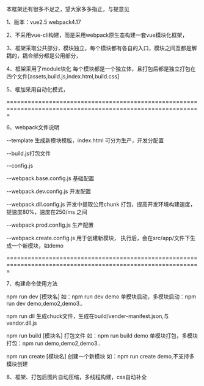 本框架还有很多不足之，望大家多多指正，与提意见

1、版本：vue2.5   webpack4.17

2、不采用vue-cli构建，而是采用webpack原生态构建一套vue模块化框架，

3、框架采取公共部分，模块独立，每个模块都有各自的入口，模块之间互都是解耦的，耦合部分都是公用部分，

4、框架采用了module块化 每个模块都是一个独立体，且打包后都是独立打包在四个文件[assets,build.js,index.html,build.css]

5、框加采用自动化模式，

=============================================================================================================

6、webpack文件说明

   --template 生成新模块模版，index.html 可分为生产，开发分配置
   
   --build.js打包文件
   
   --config.js
   
   --webpack.base.config.js 基础配置
   
   --webpack.dev.config.js 开发配置
   
   --webpack.dll.config.js 开发中提取公用chunk 打包，提高开发环境构建速度，提速度80%，速度在250/ms 之间
   
   --webpack.prod.config.js 生产配置
   
   --webpack.create.config.js 用于创建新模块， 执行后，会在src/app/文件下生成一个新模块，如demo
   
   
   =============================================================================================================
   
   
7、构建命令使用方法

   npm run dev [模块名]    如：npm run dev demo 单模块启动，多模块启动：npm run dev demo,demo2,demo3..
   
   npm run dll             生成chuck文件，生成在build/vender-manifest.json,与vendor.dll.js
   
   npm run build [模块名]    打包文件 如：npm run build demo 单模块打包，多模块打包：npm run  demo,demo2,demo3..
   
   npm run create [模块名]  创建一个新模块 如：npm run create demo,不支持多模块创建
   
8、框架、打包后图片自动压缩，多线程构建，css自动补全
